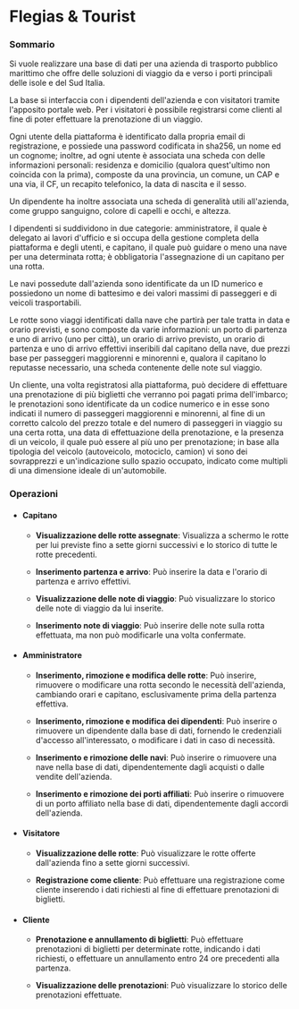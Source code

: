# Flegias & Tourist

### Sommario

Si vuole realizzare una base di dati per una azienda di trasporto pubblico marittimo che offre delle soluzioni di viaggio da e verso i porti principali delle isole e del Sud Italia.

La base si interfaccia con i dipendenti dell'azienda e con visitatori tramite l'apposito portale web. Per i visitatori è possibile registrarsi come clienti al fine di poter effettuare la prenotazione di un viaggio.

Ogni utente della piattaforma è identificato dalla propria email di registrazione, e possiede una password codificata in sha256, un nome ed un cognome; inoltre, ad ogni utente è associata una scheda con delle informazioni personali: residenza e domicilio (qualora quest'ultimo non coincida con la prima), composte da una provincia, un comune, un CAP e una via, il CF, un recapito telefonico, la data di nascita e il sesso.

Un dipendente ha inoltre associata una scheda di generalità utili all'azienda, come gruppo sanguigno, colore di capelli e occhi, e altezza.

I dipendenti si suddividono in due categorie: amministratore, il quale è delegato ai lavori d'ufficio e si occupa della gestione completa della piattaforma e degli utenti, e capitano, il quale può guidare o meno una nave per una determinata rotta; è obbligatoria l'assegnazione di un capitano per una rotta.

Le navi possedute dall'azienda sono identificate da un ID numerico e possiedono un nome di battesimo e dei valori massimi di passeggeri e di veicoli trasportabili.

Le rotte sono viaggi identificati dalla nave che partirà per tale tratta in data e orario previsti, e sono composte da varie informazioni: un porto di partenza e uno di arrivo (uno per città), un orario di arrivo previsto, un orario di partenza e uno di arrivo effettivi inseribili dal capitano della nave, due prezzi base per passeggeri maggiorenni e minorenni e, qualora il capitano lo reputasse necessario, una scheda contenente delle note sul viaggio.

Un cliente, una volta registratosi alla piattaforma, può decidere di effettuare una prenotazione di più biglietti che verranno poi pagati prima dell'imbarco; le prenotazioni sono identificate da un codice numerico e in esse sono indicati il numero di passeggeri maggiorenni e minorenni, al fine di un corretto calcolo del prezzo totale e del numero di passeggeri in viaggio su una certa rotta, una data di effettuazione della prenotazione, e la presenza di un veicolo, il quale può essere al più uno per prenotazione; in base alla tipologia del veicolo (autoveicolo, motociclo, camion) vi sono dei sovrapprezzi e un'indicazione sullo spazio occupato, indicato come multipli di una dimensione ideale di un'automobile.

### Operazioni

- #### Capitano

  - **Visualizzazione delle rotte assegnate**: Visualizza a schermo le rotte per lui previste fino a sette giorni successivi e lo storico di tutte le rotte precedenti.

  - **Inserimento partenza e arrivo**: Può inserire la data e l'orario di partenza e arrivo effettivi.

  - **Visualizzazione delle note di viaggio**: Può visualizzare lo storico delle note di viaggio da lui inserite.

  - **Inserimento note di viaggio**: Può inserire delle note sulla rotta effettuata, ma non può modificarle una volta confermate.

- #### Amministratore

  - **Inserimento, rimozione e modifica delle rotte**: Può inserire, rimuovere o modificare una rotta secondo le necessità dell'azienda, cambiando orari e capitano, esclusivamente prima della partenza effettiva.

  - **Inserimento, rimozione e modifica dei dipendenti**: Può inserire o rimuovere un dipendente dalla base di dati, fornendo le credenziali d'accesso all'interessato, o modificare i dati in caso di necessità.

  - **Inserimento e rimozione delle navi**: Può inserire o rimuovere una nave nella base di dati, dipendentemente dagli acquisti o dalle vendite dell'azienda.

  - **Inserimento e rimozione dei porti affiliati**: Può inserire o rimuovere di un porto affiliato nella base di dati, dipendentemente dagli accordi dell'azienda.

- #### Visitatore

  - **Visualizzazione delle rotte**: Può visualizzare le rotte offerte dall'azienda fino a sette giorni successivi.

  - **Registrazione come cliente**: Può effettuare una registrazione come cliente inserendo i dati richiesti al fine di effettuare prenotazioni di biglietti.

- #### Cliente

  - **Prenotazione e annullamento di biglietti**: Può effettuare prenotazioni di biglietti per determinate rotte, indicando i dati richiesti, o effettuare un annullamento entro 24 ore precedenti alla partenza.

  - **Visualizzazione delle prenotazioni**: Può visualizzare lo storico delle prenotazioni effettuate.
